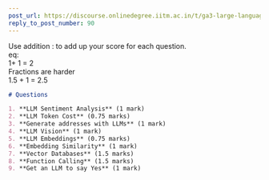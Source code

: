 ```yaml
---
post_url: https://discourse.onlinedegree.iitm.ac.in/t/ga3-large-language-models-discussion-thread-tds-jan-2025/163247/91
reply_to_post_number: 90
---
```

Use addition : to add up your score for each question.  
eq:  
1+ 1 = 2  
Fractions are harder  
1.5 + 1 = 2.5

```markdown
# Questions

1. **LLM Sentiment Analysis** (1 mark)
2. **LLM Token Cost** (0.75 marks)
3. **Generate addresses with LLMs** (1 mark)
4. **LLM Vision** (1 mark)
5. **LLM Embeddings** (0.75 marks)
6. **Embedding Similarity** (1 mark)
7. **Vector Databases** (1.5 marks)
8. **Function Calling** (1.5 marks)
9. **Get an LLM to say Yes** (1 mark)
```